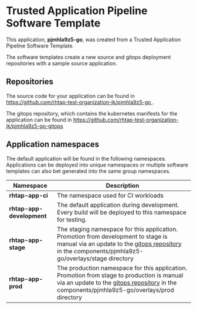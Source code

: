 # Trusted Application Pipeline Software Template

This application, **pjmhla9z5-go**, was created from a Trusted Application Pipeline Software Template.

The software templates create a new source and gitops deployment repositories with a sample source application. 

## Repositories

The source code for your application can be found in [https://github.com/rhtap-test-organization-jk/pjmhla9z5-go ](https://github.com/rhtap-test-organization-jk/pjmhla9z5-go ).
 
The gitops repository, which contains the kubernetes manifests for the application can be found in 
[https://github.com/rhtap-test-organization-jk/pjmhla9z5-go-gitops ](https://github.com/rhtap-test-organization-jk/pjmhla9z5-go-gitops ) 

## Application namespaces 

The default application will be found in the following namespaces. Applications can be deployed into unique namespaces or multiple software templates can also bet generated into the same group namespaces.  

|  Namespace   |  Description   |  
| -------- | -------- |
| **rhtap-app-ci** | The namespace used for CI workloads |
| **rhtap-app-development** | The default application during development. Every build will be deployed to this namespace for testing. |
| **rhtap-app-stage** | The staging namespace for this application. Promotion from development to stage is manual via an update to the [gitops repository](https://github.com/rhtap-test-organization-jk/pjmhla9z5-go-gitops ) in the components/pjmhla9z5-go/overlays/stage directory |
| **rhtap-app-prod** | The production namespace for this application. Promotion from stage to production is manual via an update to the [gitops repository](https://github.com/rhtap-test-organization-jk/pjmhla9z5-go-gitops ) in the components/pjmhla9z5-go/overlays/prod directory |